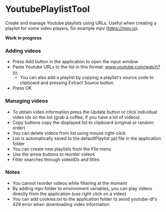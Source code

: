 # YoutubePlaylistTool
Create and manage Youtube playlists using URLs. Useful when creating a playlist for some video players, for example mpv (https://mpv.io).

<b>Work in progress</b>

<h3>Adding videos</h3>

- Press Add button in the application to open the input window </br>
- Paste Youtube URLs to the list in this format: www.youtube.com/watch?v= </br>
  - You can also add a playlist by copying a playlist's source code to clipboard and pressing Extract Source button </br>
- Press OK

<h3>Managing videos</h3>

- To obtain video information press the Update button or click individual video ids on the list (grab a coffee, if you have a lot of videos). </br>
- Copy buttons copy the displayed list to clipboard (original or random order)
- You can delete videos from list using mouse right-click
- List is automatically saved to the defaultPlaylist.ypl file in the application folder
- You can create new playlists from the File menu
- Use the arrow buttons to reorder videos
- Filter searches through videoIDs and titles

<h3>Notes</h3>

- You cannot reorder videos while filtering at the moment
- By adding mpv folder to environment variables, you can play videos directly from the application (use right click on a video)
- You can add cookies.txt to the application folder to avoid youtube-dl's 429 error when downloading video information
